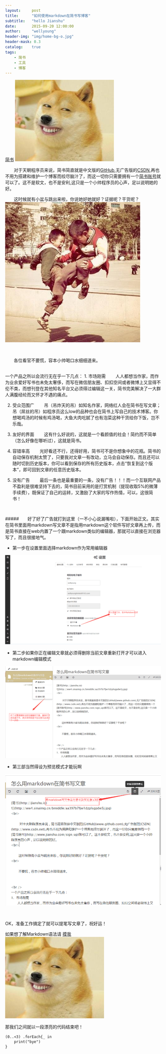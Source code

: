 ```yaml
---
layout:     post
title:      "如何使用markdown在简书写博客"
subtitle:   "hello Jianshu"
date:       2015-09-20 12:00:00
author:     "wellyoung"
header-img: "img/home-bg-o.jpg"
header-mask: 0.3
catalog:    true
tags:
    - 简书
    - 工具
    - 博客
---
```


[简书](jianshu.com)
![先来一个耿直的微笑](../img/in-post/post-hello-jianshu/post-jianshu-caigou.jpeg)
<br />

    对于天朝程序员来说，简书简直就是中文版的[GitHub](www.github.com),无广告版的[CSDN](http://www.csdn.net),再也不用为搭建和维护一个博客而绞尽脑汁了，而这一切你只需要拥有一个[简书账号](http://www.jianshu.com/sign_up)就可以了。这不是软文，也不是安利,这只是一个小帅程序员的心声，足以说明她的好。
<br>

   这时候就有小盆与跳出来啦，你说她好她就好？证据呢？干货呢？
![不服气的小盆与](../img/in-post/post-hello-jianshu/post-jianshu-kid.jpeg)

<br />


   各位看官不要慌，容本小帅喝口水细细道来。


<br />
一个产品之所以会流行无在乎一下几点：
1.  市场刚需
  人人都想当作家，而作为业余爱好写书也未免太奢侈，而写在微信朋友圈、扣扣空间或者微博上又显得不伦不类，而想刊登在其他知名平台又必须得过编辑这一关，简书完美解决了一大群人满腹经纶而又怀才不遇的痛点。

2.  受众范围广
  吊（吊炸天的吊）如知名作家，网络红人会在简书在写文章；吊（屌丝的吊）如程序员这么low的品种也会在简书上写自己的技术博客。你想喝鸡汤的时候有鸡汤喝，大鱼大肉吃腻了也有泡菜这种干货给你下饭，岂不乐哉。
3. 友好的界面
  这有什么好说的，这就是一个看颜值的社会！简约而不简单（怎么好像在哪听过），这就是简书。

4. 容错率高
  光好看还不行，还得好用，简书可不是你想象中的花瓶。简书的自动保存机制太赞了，只要我对文章一有改动，立马会自动保存。而且还可以随时切到历史版本，你可以看到保存的所有历史版本，点击“恢复到这个版本”，即可回到文章的任意历史版本。

5. 没有广告
  最后一条也是最重要的一条，没有广告！！！而一个互联网产品不盈利是很难坚持下去的，简书目前采用的是打赏机制（提现收取5%的微薄手续费），既保证了自己的运转，又激励了大家的写作热情，可以，这很简书！
<br />

#####  好了好了广告就打到这里（一不小心说漏嘴啦），下面开始正文。其实在简书里面用markdown写文章不是指用markdown这个软件写好文章再上传，而是简书直接在web内置了一个跟markdown类似的编辑器，那就可以直接在浏览器写了，而且很接地气。
<br />
* 第一步在设置里面选择markdown作为常用编辑器


![在设置里面选择markdown作为编辑器](../img/in-post/post-hello-jianshu/post-jianshu-screenshot1.png)
<br />
* 第二步如果你正在编辑文章就必须得删除当前文章重新打开才可以进入markdown编辑模式


![必须先删除你之前用富文本编辑器编辑的文章](../img/in-post/post-hello-jianshu/post-jianshu-screenshot2.png)
<br />
 * 第三部当然得设为预览模式才能玩啊



![选中预览模式](../img/in-post/post-hello-jianshu/post-jianshu-screenshot3.png)

<br />

OK，准备工作搞定了就可以提笔写文章了，祝好运！

如果想了解Markdown语法请 [摸我](http://www.jianshu.com/p/fbf150ed04da)
![](../img/in-post/post-hello-jianshu/post-jianshu-caigou.jpeg)
<br />

那我们之间就以一段漂亮的代码结束吧！
```
(0..<3) .forEach{_ in
    print("bye")
}

```